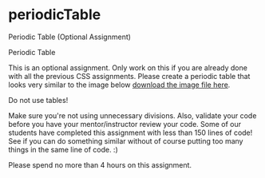 # periodicTable
Periodic Table (Optional Assignment)


Periodic Table

This is an optional assignment. Only work on this if you are already done with all the previous CSS assignments. Please create a periodic table that looks very similar to the image below [download the image file here](http://s3.amazonaws.com/General_V88/boomyeah/company_209/chapter_2135/handouts/chapter2135_3277_periodic-table.bmp).

Do not use tables!

Make sure you're not using unnecessary divisions. Also, validate your code before you have your mentor/instructor review your code. Some of our students have completed this assignment with less than 150 lines of code! See if you can do something similar without of course putting too many things in the same line of code. :)

Please spend no more than 4 hours on this assignment.
